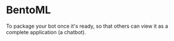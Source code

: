 # BentoML

To package your bot once it's ready, so that others can view it as a complete application (a chatbot).

